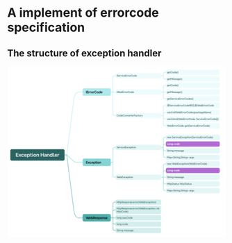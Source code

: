 A implement of errorcode specification
======================================

## The structure of exception handler

![Exception Handler structure](./assets/structure.png)